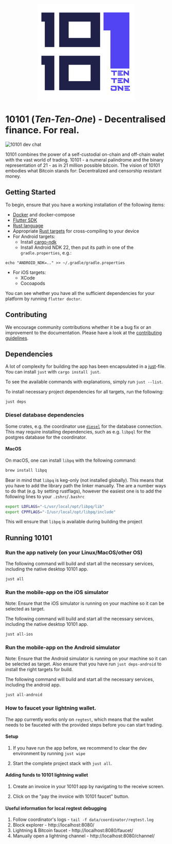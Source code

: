 <p align="center">
  <img height="300" src="./logos/1500x1500.png" alt="10101 Logo">
</p>

# 10101 (_Ten-Ten-One_) - Decentralised finance. For real.

<img href="https://matrix.to/#/#tentenone:matrix.org" alt="10101 dev chat" src="https://img.shields.io/matrix/tentenone%3Amatrix.org">

10101 combines the power of a self-custodial on-chain and off-chain wallet with the vast world of trading. 10101 - a numeral palindrome and the binary representation of 21 - as in 21 million possible bitcoin. The vision of 10101 embodies what Bitcoin stands for: Decentralized and censorship resistant money.

## Getting Started

To begin, ensure that you have a working installation of the following items:

- [Docker](https://docs.docker.com/) and docker-compose
- [Flutter SDK](https://docs.flutter.dev/get-started/install)
- [Rust language](https://rustup.rs/)
- Appropriate [Rust targets](https://rust-lang.github.io/rustup/cross-compilation.html) for cross-compiling to your device
- For Android targets:
  - Install [cargo-ndk](https://github.com/bbqsrc/cargo-ndk#installing)
  - Install Android NDK 22, then put its path in one of the `gradle.properties`, e.g.:

```
echo "ANDROID_NDK=.." >> ~/.gradle/gradle.properties
```

- For iOS targets:
  - XCode
  - Cocoapods

You can see whether you have all the sufficient dependencies for your platform by running `flutter doctor`.

## Contributing

We encourage community contributions whether it be a bug fix or an improvement to the documentation.
Please have a look at the [contributing guidelines](./CONTRIBUTING.md).

## Dependencies

A lot of complexity for building the app has been encapsulated in a [just](justfile)-file.
You can install `just` with `cargo install just`.

To see the available commands with explanations, simply run `just --list`.

To install necessary project dependencies for all targets, run the following:

```sh
just deps
```

### Diesel database dependencies

Some crates, e.g. the coordinator use [`diesel`](https://diesel.rs/guides/getting-started) for the database connection.
This may require installing dependencies, such as e.g. `libpql` for the postgres database for the coordinator.

#### MacOS

On macOS, one can install `libpq` with the following command:

```sh
brew install libpq
```

Bear in mind that `libpq` is keg-only (not installed globally). This means that you have to add the library path the linker manually.
The are a number ways to do that (e.g. by setting rustflags), however the easiest one is to add the following lines to your `.zshrc`/`.bashrc`

```sh
export LDFLAGS="-L/usr/local/opt/libpq/lib"
export CPPFLAGS="-I/usr/local/opt/libpq/include"
```

This will ensure that `libpq` is available during building the project

## Running 10101

### Run the app natively (on your Linux/MacOS/other OS)

The following command will build and start all the necessary services, including the native desktop 10101 app.

```bash
just all
```

### Run the mobile-app on the iOS simulator

Note: Ensure that the iOS simulator is running on your machine so it can be selected as target.

The following command will build and start all the necessary services, including the native desktop 10101 app.

```bash
just all-ios
```

### Run the mobile-app on the Android simulator

Note: Ensure that the Android simulator is running on your machine so it can be selected as target.
Also ensure that you have run `just deps-android` to install the right targets for build.

The following command will build and start all the necessary services, including the android app.

```bash
just all-android
```

### How to faucet your lightning wallet.

The app currently works only on `regtest`, which means that the wallet needs to be fauceted with the provided steps before you can start trading.

#### Setup

1. If you have run the app before, we recommend to clear the dev environment by running `just wipe`

2. Start the complete project stack with `just all`.

#### Adding funds to 10101 lightning wallet

1. Create an invoice in your 10101 app by navigating to the receive screen.

2. Click on the "pay the invoice with 10101 faucet" button.

#### Useful information for local regtest debugging

1. Follow coordinator's logs - `tail -f data/coordinator/regtest.log`
2. Block explorer - http://localhost:8080/
3. Lightning & Bitcoin faucet - http://localhost:8080/faucet/
4. Manually open a lightning channel - http://localhost:8080/channel/
